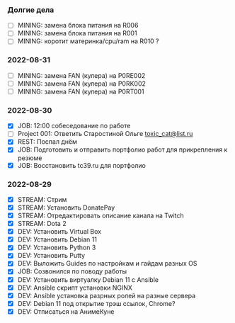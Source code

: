 ### Долгие дела 

- [ ] MINING: замена блока питания на R006 
- [ ] MINING: замена блока питания на R001
- [ ] MINING: коротит материнка/cpu/ram на R010 ?

### 2022-08-31

- [ ] MINING: замена FAN (кулера) на P0RE002
- [ ] MINING: замена FAN (кулера) на P0RK002
- [ ] MINING: замена FAN (кулера) на P0RT001

### 2022-08-30

- [x] JOB: 12:00 собеседование по работе 
- [ ] Project 001: Ответить Старостиной Ольге toxic_cat@list.ru
- [x] REST: Поспал днём
- [x] JOB: Подготовить и отправить портфолио работ для прикрепления к резюме 
- [x] JOB: Восстановить tc39.ru для портфолио 

### 2022-08-29

- [x] STREAM: Стрим
- [x] STREAM: Установить DonatePay
- [x] STREAM: Отредактировать описание канала на Twitch
- [x] STREAM: Dota 2
- [x] DEV: Установить Virtual Box 
- [x] DEV: Установить Debian 11
- [x] DEV: Установить Python 3
- [x] DEV: Установить Putty 
- [x] DEV: Выложить Guides по настройкам и гайдам разных OS 
- [x] JOB: Созвонился по поводу работы
- [x] DEV: Установить виртуалку Debian 11 с Ansible
- [x] DEV: Ansible скрипт установки NGINX
- [x] DEV: Ansible установка разрных ролей на разные сервера
- [x] DEV: Debian 11 под открытие трэш ссылок, Chrome? 
- [x] DEV: Отписаться на АнимеКуне